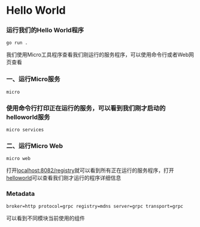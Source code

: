 # Hello World

### 运行我们的Hello World程序
```
go run .
```

我们使用Micro工具程序查看我们刚运行的服务程序，可以使用命令行或者Web网页查看
### 一、运行Micro服务
```
micro
```

### 使用命令行打印正在运行的服务，可以看到我们刚才启动的helloworld服务
```
micro services
```

### 二、运行Micro Web
```
micro web
```

打开[localhost:8082/registry](http://localhost:8082/registry)就可以看到所有正在运行的服务程序，打开[helloworld](http://localhost:8082/registry?service=helloworld)可以查看我们刚才运行的程序详细信息
### Metadata
```
broker=http protocol=grpc registry=mdns server=grpc transport=grpc
```
可以看到不同模块当前使用的组件
